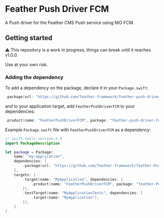 # Feather Push Driver FCM

A Push driver for the Feather CMS Push service using NIO FCM.

## Getting started

⚠️ This repository is a work in progress, things can break until it reaches v1.0.0. 

Use at your own risk.

### Adding the dependency

To add a dependency on the package, declare it in your `Package.swift`:

```swift
.package(url: "https://github.com/feather-framework/feather-push-driver-fcm.git", .upToNextMinor(from: "0.1.0")),
```

and to your application target, add `FeatherPushDriverFCM` to your dependencies:

```swift
.product(name: "FeatherPushDriverFCM", package: "feather-push-driver-fcm")
```

Example `Package.swift` file with `FeatherPushDriverFCM` as a dependency:

```swift
// swift-tools-version:5.9
import PackageDescription

let package = Package(
    name: "my-application",
    dependencies: [
        .package(url: "https://github.com/feather-framework/feather-Push-driver-fcm.git", .upToNextMinor(from: "0.1.0")),
    ],
    targets: [
        .target(name: "MyApplication", dependencies: [
            .product(name: "FeatherPushDriverFCM", package: "feather-Push-driver-fcm")
        ]),
        .testTarget(name: "MyApplicationTests", dependencies: [
            .target(name: "MyApplication"),
        ]),
    ]
)
```
